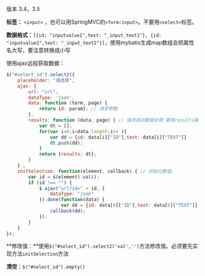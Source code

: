 版本 3.4，3.5

**标签：** `<input>` ，也可以用SpringMVC的`<form:input>`。不要用`<select>`标签。

**数据格式：**`[{id: "inputvalue1",text: "_input_text1"}, {id: "inputvalue2",text: "_input_text2"}]`，使用mybatis生成map数组会把属性名大写，要注意转换成小写

使用ajax远程获取数据：

```javascript
$("#select_id").select2({
    placeholder: "请选择",
    ajax: { 
        url: "url", 
        dataType: 'json',
        data: function (term, page) {
            return {d: param}; // 请求参数
        },
        results: function (data, page) { // 请求成功数据处理 要用results属性
            var dt = [];
            for(var i=0;i<data.length;i++ ){
                var dd = {id: data[i]["ID"],text: data[i]["TEXT"]}
                dt.push(dd);
            }
            return {results: dt};
        }
    } ,
    initSelection: function(element, callback) { // 初始化数值。
        var id = $(element).val();
        if (id !== "") {
            $.ajax("url?id=" + id, {
                dataType: "json"
            }).done(function(data) { 
                    var dd = {id: data[0]["ID"],text: data[0]["TEXT"]};// 单选
                callback(dd); 
            });
        }
    }
});
```

**修改值：**使用`$("#select_id").select2('val','')`方法修改值。必须要先实现方法`initSelection`方法

**清空**：`$("#select_id").empty()`

